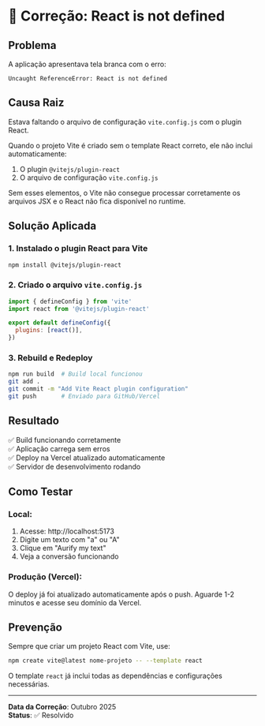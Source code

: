 # 🐛 Correção: React is not defined

## Problema
A aplicação apresentava tela branca com o erro:
```
Uncaught ReferenceError: React is not defined
```

## Causa Raiz
Estava faltando o arquivo de configuração `vite.config.js` com o plugin React.

Quando o projeto Vite é criado sem o template React correto, ele não inclui automaticamente:
1. O plugin `@vitejs/plugin-react` 
2. O arquivo de configuração `vite.config.js`

Sem esses elementos, o Vite não consegue processar corretamente os arquivos JSX e o React não fica disponível no runtime.

## Solução Aplicada

### 1. Instalado o plugin React para Vite
```bash
npm install @vitejs/plugin-react
```

### 2. Criado o arquivo `vite.config.js`
```javascript
import { defineConfig } from 'vite'
import react from '@vitejs/plugin-react'

export default defineConfig({
  plugins: [react()],
})
```

### 3. Rebuild e Redeploy
```bash
npm run build  # Build local funcionou
git add .
git commit -m "Add Vite React plugin configuration"
git push       # Enviado para GitHub/Vercel
```

## Resultado
✅ Build funcionando corretamente  
✅ Aplicação carrega sem erros  
✅ Deploy na Vercel atualizado automaticamente  
✅ Servidor de desenvolvimento rodando

## Como Testar

### Local:
1. Acesse: http://localhost:5173
2. Digite um texto com "a" ou "A"
3. Clique em "Aurify my text"
4. Veja a conversão funcionando

### Produção (Vercel):
O deploy já foi atualizado automaticamente após o push.
Aguarde 1-2 minutos e acesse seu domínio da Vercel.

## Prevenção
Sempre que criar um projeto React com Vite, use:
```bash
npm create vite@latest nome-projeto -- --template react
```

O template `react` já inclui todas as dependências e configurações necessárias.

---
**Data da Correção**: Outubro 2025  
**Status**: ✅ Resolvido

